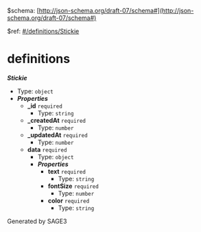 &#36;schema: [http://json-schema.org/draft-07/schema#](http://json-schema.org/draft-07/schema#)

&#36;ref: [#/definitions/Stickie](#/definitions/Stickie)

# definitions

**_Stickie_**

 - Type: `object`
 - **_Properties_**
	 - <b id="#/definitions/Stickie/properties/_id">_id</b> `required`
		 - Type: `string`
	 - <b id="#/definitions/Stickie/properties/_createdAt">_createdAt</b> `required`
		 - Type: `number`
	 - <b id="#/definitions/Stickie/properties/_updatedAt">_updatedAt</b> `required`
		 - Type: `number`
	 - <b id="#/definitions/Stickie/properties/data">data</b> `required`
		 - Type: `object`
		 - **_Properties_**
			 - <b id="#/definitions/Stickie/properties/data/properties/text">text</b> `required`
				 - Type: `string`
			 - <b id="#/definitions/Stickie/properties/data/properties/fontSize">fontSize</b> `required`
				 - Type: `number`
			 - <b id="#/definitions/Stickie/properties/data/properties/color">color</b> `required`
				 - Type: `string`


Generated by SAGE3